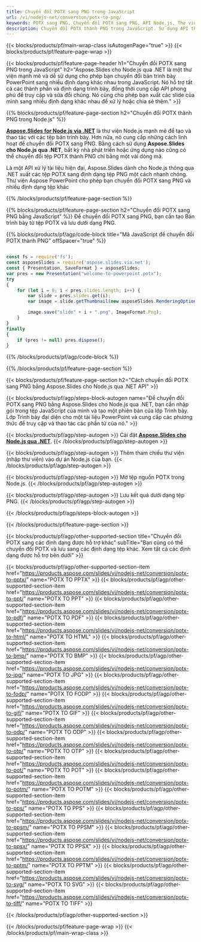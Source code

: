 ```yaml
---
title: Chuyển đổi POTX sang PNG trong JavaScript
url: /vi/nodejs-net/conversion/potx-to-png/
keywords: POTX sang PNG, Chuyển đổi POTX sang PNG, API Node.js, Thư viện JavaScript, POTX, PNG
description: Chuyển đổi POTX thành PNG trong JavaScript. Sử dụng API thư viện Node.js để chuyển đổi tệp POTX sang PNG
---
```


{{< blocks/products/pf/main-wrap-class isAutogenPage="true" >}}
{{< blocks/products/pf/feature-page-wrap >}}

{{< blocks/products/pf/feature-page-header h1="Chuyển đổi POTX sang PNG trong JavaScript" h2="Aspose.Slides cho Node.js qua .NET là một thư viện mạnh mẽ và dễ sử dụng cho phép bạn chuyển đổi bản trình bày PowerPoint sang nhiều định dạng khác nhau trong JavaScript. Nó hỗ trợ tất cả các thành phần và định dạng trình bày, đồng thời cung cấp API phong phú để truy cập và sửa đổi chúng. Nó cũng cho phép bạn xuất các slide của mình sang nhiều định dạng khác nhau để xử lý hoặc chia sẻ thêm." >}}

{{% blocks/products/pf/feature-page-section h2="Chuyển đổi POTX thành PNG trong Node.js" %}}

[**Aspose.Slides for Node.js via .NET**](https://products.aspose.com/slides/vi/nodejs-net/) là thư viện Node.js mạnh mẽ để tạo và thao tác với các tệp bản trình bày. Hơn nữa, nó cung cấp những cách linh hoạt để chuyển đổi POTX sang PNG. Bằng cách sử dụng **Aspose.Slides cho Node.js qua .NET**, bất kỳ nhà phát triển hoặc ứng dụng nào cũng có thể chuyển đổi tệp POTX thành PNG chỉ bằng một vài dòng mã.

Là một API xử lý tài liệu hiện đại, Aspose.Slides dành cho Node.js thông qua .NET xuất các tệp POTX sang định dạng tệp PNG một cách nhanh chóng. Thư viện Aspose PowerPoint cho phép bạn chuyển đổi POTX sang PNG và nhiều định dạng tệp khác

{{% /blocks/products/pf/feature-page-section %}}

{{% blocks/products/pf/feature-page-section  h2="Chuyển đổi POTX sang PNG bằng JavaScript" %}}
Để chuyển đổi POTX sang PNG, bạn cần tạo Bản trình bày từ tệp POTX và lưu dưới dạng PNG.

{{% blocks/products/pf/agp/code-block title="Mã JavaScript để chuyển đổi POTX thành PNG" offSpacer="true" %}}

```javascript

const fs = require('fs');
const asposeSlides = require('aspose.slides.via.net');
const { Presentation, SaveFormat } = asposeSlides;
var pres = new Presentation("welcome-to-powerpoint.potx");
try
{
    for (let i = 0; i < pres.slides.length; i++) {
        var slide = pres.slides.get(i);
        var image = slide.getThumbnail(new asposeSlides.RenderingOptions(), { width: 1080, height: 960 });

        image.save("slide" + i + ".png", ImageFormat.Png); 
    }
}
finally
{
    if (pres != null) pres.dispose();
}
```


{{% /blocks/products/pf/agp/code-block %}}

{{% /blocks/products/pf/feature-page-section %}}

{{< blocks/products/pf/feature-page-section  h2="Cách chuyển đổi POTX sang PNG bằng Aspose.Slides cho Node.js qua .NET API" >}}

{{< blocks/products/pf/agp/steps-block-autogen name="Để chuyển đổi POTX sang PNG bằng Aspose.Slides cho Node.js qua .NET, bạn cần nhập gói trong tệp JavaScript của mình và tạo một phiên bản của lớp Trình bày. Lớp Trình bày đại diện cho một tài liệu PowerPoint và cung cấp các phương thức để truy cập và thao tác các phần tử của nó." >}}

{{< blocks/products/pf/agp/step-autogen >}}
Cài đặt [**Aspose.Slides cho Node.js qua .NET**](https://products.aspose.com/slides/vi/nodejs-net/).
{{< /blocks/products/pf/agp/step-autogen >}}

{{< blocks/products/pf/agp/step-autogen >}}
Thêm tham chiếu thư viện (nhập thư viện) vào dự án Node.js của bạn.
{{< /blocks/products/pf/agp/step-autogen >}}

{{< blocks/products/pf/agp/step-autogen >}}
Mở tệp nguồn POTX trong Node.js.
{{< /blocks/products/pf/agp/step-autogen >}}

{{< blocks/products/pf/agp/step-autogen >}}
Lưu kết quả dưới dạng tệp PNG.
{{< /blocks/products/pf/agp/step-autogen >}}

{{< /blocks/products/pf/agp/steps-block-autogen >}}

{{< /blocks/products/pf/feature-page-section >}}

{{< blocks/products/pf/agp/other-supported-section title="Chuyển đổi POTX sang các định dạng được hỗ trợ khác" subTitle="Bạn cũng có thể chuyển đổi POTX và lưu sang các định dạng tệp khác. Xem tất cả các định dạng được hỗ trợ bên dưới" >}}

{{< blocks/products/pf/agp/other-supported-section-item href="https://products.aspose.com/slides/vi/nodejs-net/conversion/potx-to-pptx/" name="POTX TO PPTX" >}}
{{< blocks/products/pf/agp/other-supported-section-item href="https://products.aspose.com/slides/vi/nodejs-net/conversion/potx-to-ppt/" name="POTX TO PPT" >}}
{{< blocks/products/pf/agp/other-supported-section-item href="https://products.aspose.com/slides/vi/nodejs-net/conversion/potx-to-pdf/" name="POTX TO PDF" >}}
{{< blocks/products/pf/agp/other-supported-section-item href="https://products.aspose.com/slides/vi/nodejs-net/conversion/potx-to-html/" name="POTX TO HTML" >}}
{{< blocks/products/pf/agp/other-supported-section-item href="https://products.aspose.com/slides/vi/nodejs-net/conversion/potx-to-bmp/" name="POTX TO BMP" >}}
{{< blocks/products/pf/agp/other-supported-section-item href="https://products.aspose.com/slides/vi/nodejs-net/conversion/potx-to-jpg/" name="POTX TO JPG" >}}
{{< blocks/products/pf/agp/other-supported-section-item href="https://products.aspose.com/slides/vi/nodejs-net/conversion/potx-to-fodp/" name="POTX TO FODP" >}}
{{< blocks/products/pf/agp/other-supported-section-item href="https://products.aspose.com/slides/vi/nodejs-net/conversion/potx-to-gif/" name="POTX TO GIF" >}}
{{< blocks/products/pf/agp/other-supported-section-item href="https://products.aspose.com/slides/vi/nodejs-net/conversion/potx-to-odp/" name="POTX TO ODP" >}}
{{< blocks/products/pf/agp/other-supported-section-item href="https://products.aspose.com/slides/vi/nodejs-net/conversion/potx-to-otp/" name="POTX TO OTP" >}}
{{< blocks/products/pf/agp/other-supported-section-item href="https://products.aspose.com/slides/vi/nodejs-net/conversion/potx-to-pot/" name="POTX TO POT" >}}
{{< blocks/products/pf/agp/other-supported-section-item href="https://products.aspose.com/slides/vi/nodejs-net/conversion/potx-to-potm/" name="POTX TO POTM" >}}
{{< blocks/products/pf/agp/other-supported-section-item href="https://products.aspose.com/slides/vi/nodejs-net/conversion/potx-to-pps/" name="POTX TO PPS" >}}
{{< blocks/products/pf/agp/other-supported-section-item href="https://products.aspose.com/slides/vi/nodejs-net/conversion/potx-to-ppsm/" name="POTX TO PPSM" >}}
{{< blocks/products/pf/agp/other-supported-section-item href="https://products.aspose.com/slides/vi/nodejs-net/conversion/potx-to-ppsx/" name="POTX TO PPSX" >}}
{{< blocks/products/pf/agp/other-supported-section-item href="https://products.aspose.com/slides/vi/nodejs-net/conversion/potx-to-pptm/" name="POTX TO PPTM" >}}
{{< blocks/products/pf/agp/other-supported-section-item href="https://products.aspose.com/slides/vi/nodejs-net/conversion/potx-to-svg/" name="POTX TO SVG" >}}
{{< blocks/products/pf/agp/other-supported-section-item href="https://products.aspose.com/slides/vi/nodejs-net/conversion/potx-to-tiff/" name="POTX TO TIFF" >}}


{{< /blocks/products/pf/agp/other-supported-section >}}

{{< /blocks/products/pf/feature-page-wrap >}}
{{< /blocks/products/pf/main-wrap-class >}}